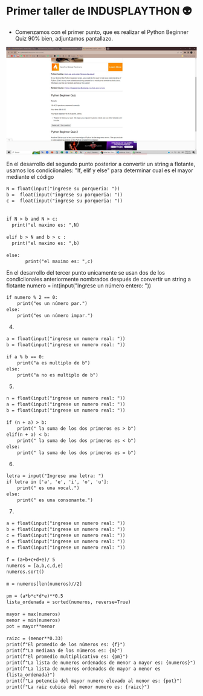 # Primer taller de INDUSPLAYTHON 👽



+ Comenzamos con el primer punto, que es realizar el Python Beginner Quiz 90% bien, adjuntamos pantallazo.
  
![](https://raw.githubusercontent.com/nisaespa/Taller1/main/punto1quizpython.jpg)

En el desarrollo del segundo punto posterior a convertir un string a flotante, usamos los condiciionales: "If, elif y else" para determinar cual es el mayor mediante el código
```
N = float(input("ingrese su porqueria: "))
b =  float(input("ingrese su porqueria: "))
c =  float(input("ingrese su porqueria: "))


if N > b and N > c:
  print("el maximo es: ",N)
 
elif b > N and b > c :
  print("el maximo es: ",b)
  
else:
       print("el maximo es: ",c)
```
En el desarrollo del tercer punto unicamente se usan dos de los condiciionales anteriormente nombrados después de convertir un string a flotante
numero = int(input("Ingrese un número entero: "))

```
if numero % 2 == 0:
    print("es un número par.")
else:
    print("es un número impar.")

```

4.
```
a = float(input("ingrese un numero real: "))
b = float(input("ingrese un numero real: "))

if a % b == 0:
    print("a es multiplo de b")
else: 
    print("a no es multiplo de b")
```

5. 
```
n = float(input("ingrese un numero real: "))
a = float(input("ingrese un numero real: "))
b = float(input("ingrese un numero real: "))

if (n + a) > b:
    print(" la suma de los dos primeros es > b")
elif(n + a) < b:
    print(" la suma de los dos primeros es < b")     
else:
    print(" la suma de los dos primeros es = b")
```

6.
```
letra = input("Ingrese una letra: ")
if letra in ['a', 'e', 'i', 'o', 'u']:
    print(" es una vocal.")
else:
    print(" es una consonante.")
```

7.
```
a = float(input("ingrese un numero real: "))
b = float(input("ingrese un numero real: "))
c = float(input("ingrese un numero real: "))
d = float(input("ingrese un numero real: "))
e = float(input("ingrese un numero real: "))

f = (a+b+c+d+e)/ 5 
numeros = [a,b,c,d,e]
numeros.sort()

m = numeros[len(numeros)//2]

pm = (a*b*c*d*e)**0.5
lista_ordenada = sorted(numeros, reverse=True)

mayor = max(numeros)
menor = min(numeros)
pot = mayor**menor

raizc = (menor**0.33)
print(f"El promedio de los números es: {f}")
print(f"La mediana de los números es: {m}")
print(f"El promedio multiplicativo es: {pm}")
print(f"La lista de numeros ordenados de menor a mayor es: {numeros}")
print(f"La lista de numeros ordenados de mayor a menor es {lista_ordenada}")
print(f"La potencia del mayor numero elevado al menor es: {pot}")
print(f"La raiz cubica del menor numero es: {raizc}")
```
       

